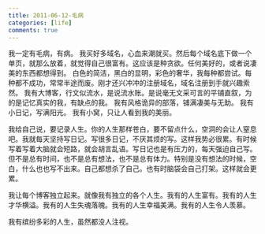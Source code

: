 ```yaml
---
title: 2011-06-12-毛病
categories: [life]
comments: true
---
```

我一定有毛病，有病。
我买好多域名，心血来潮就买。然后每个域名底下做一个单页，就那么放着，就觉得自己很富有。这应该是种贪欲。任何美好的，或者说凄美的东西都想得到。
白色的简洁，黑白的显明，彩色的奢华，我每种都尝试。每种都不成功，常常半途而废。刚才还兴冲冲的注册域名，域名注册到手就兴趣索然。
我有大博客，行文似流水，是说流水账。是说毫无文采可言的平铺直叙，为的是记忆真实的我，有缺点的我。
我有风格诡异的部落，铺满凄美与无助。
我有小日记，写满阳光。
我有小窝，只让人看到我的美丽。

我给自己说，要记录人生。你的人生那样苍白，要不留点什么，空洞的会让人窒息吧。我就每天坚持写日记。写很多日记，不厌其烦的写。这样我势必很累。有时候写着写着大脑就会短路，就会胡言乱语。写日记也是有压力的，每天强迫自己写。但不是总有时间，也不是总有想法，也不是总有体力。特别是没有想法的时候，空白，什么也也写不出来。自己都想杀了自己。也有时脑袋会自己打架。这样就会更累。

我让每个博客独立起来。就像我有独立的各个人生。我有的人生富有。我有的人生才华横溢。我有的人生失魂落魄。我有的人生幸福美满。我有的人生令人羡慕。

我有缤纷多彩的人生，虽然都没人注视。